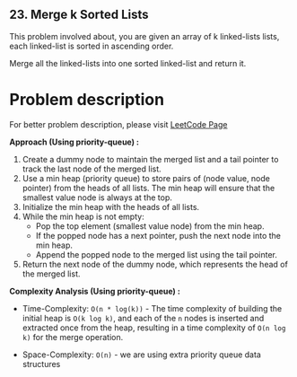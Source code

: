 ## 23. Merge k Sorted Lists

This problem involved about, you are given an array of k linked-lists lists, each linked-list is sorted in ascending order.

Merge all the linked-lists into one sorted linked-list and return it. <br/>

# Problem description

For better problem description, please visit [LeetCode Page](https://leetcode.com/problems/merge-k-sorted-lists/description/)

**Approach (Using priority-queue) :**<br/>

1. Create a dummy node to maintain the merged list and a tail pointer to track the last node of the merged list.
2. Use a min heap (priority queue) to store pairs of (node value, node pointer) from the heads of all lists. The min heap will ensure that the smallest value node is always at the top.
3. Initialize the min heap with the heads of all lists.
4. While the min heap is not empty:
    - Pop the top element (smallest value node) from the min heap.
    - If the popped node has a next pointer, push the next node into the min heap.
    - Append the popped node to the merged list using the tail pointer.
5. Return the next node of the dummy node, which represents the head of the merged list.

**Complexity Analysis (Using priority-queue) :**<br/>

-   Time-Complexity: `O(n * log(k))` - The time complexity of building the initial heap is `O(k log k)`, and each of the `n` nodes is inserted and extracted once from the heap, resulting in a time complexity of `O(n log k)` for the merge operation.

-   Space-Complexity: `O(n)` - we are using extra priority queue data structures
